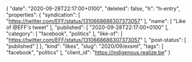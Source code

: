 {
  "date": "2020-09-28T22:17:00+0100",
  "deleted": false,
  "h": "h-entry",
  "properties": {
    "syndication": [
      "https://twitter.com/EFF/status/1310668686307373057"
    ],
    "name": [
      "Like of @EFF's tweet"
    ],
    "published": [
      "2020-09-28T22:17:00+0100"
    ],
    "category": [
      "facebook",
      "politics"
    ],
    "like-of": [
      "https://twitter.com/EFF/status/1310668686307373057"
    ],
    "post-status": [
      "published"
    ]
  },
  "kind": "likes",
  "slug": "2020/09/exsml",
  "tags": [
    "facebook",
    "politics"
  ],
  "client_id": "https://indigenous.realize.be"
}
